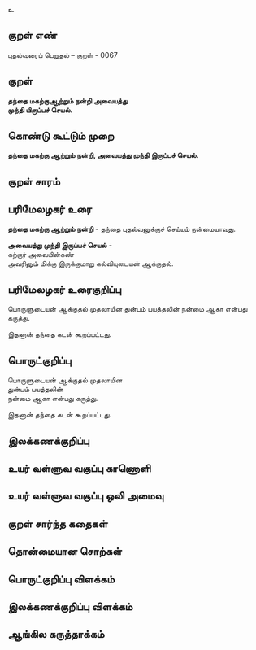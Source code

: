 உ

## குறள் எண் 

புதல்வரைப் பெறுதல் – குறள் - 0067
## குறள் 

**தந்தை மகற்குஆற்றும் நன்றி அவையத்து  
முந்தி யிருப்பச் செயல்.** 

## கொண்டு கூட்டும் முறை

**தந்தை மகற்கு ஆற்றும் நன்றி, அவையத்து முந்தி இருப்பச் செயல்.**   

## குறள் சாரம் 


## பரிமேலழகர் உரை

**தந்தை மகற்கு ஆற்றும் நன்றி** - தந்தை புதல்வனுக்குச் செய்யும் நன்மையாவது.  

**அவையத்து முந்தி இருப்பச் செயல்** -  
கற்றார் அவையின்கண்  
அவரினும் மிக்கு இருக்குமாறு கல்வியுடையன் ஆக்குதல்.

## பரிமேலழகர் உரைகுறிப்பு   

பொருளுடையன் ஆக்குதல் முதலாயின துன்பம் பயத்தலின் நன்மை ஆகா என்பது கருத்து.

இதனான் தந்தை கடன் கூறப்பட்டது.  

## பொருட்குறிப்பு 

பொருளுடையன் ஆக்குதல் முதலாயின  
துன்பம் பயத்தலின்  
நன்மை ஆகா என்பது கருத்து.  

இதனான் தந்தை கடன் கூறப்பட்டது.   

## இலக்கணக்குறிப்பு  


## உயர் வள்ளுவ வகுப்பு காணொளி


## உயர் வள்ளுவ வகுப்பு ஒலி அமைவு 

 
## குறள் சார்ந்த கதைகள் 


## தொன்மையான சொற்கள்


## பொருட்குறிப்பு விளக்கம்


## இலக்கணக்குறிப்பு விளக்கம்


## ஆங்கில கருத்தாக்கம் 



